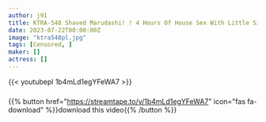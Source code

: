 ```yaml
---
author: j91
title: KTRA-548 Shaved Marudashi! ! 4 Hours Of House Sex With Little Sisters With Childish Bodies
date: 2023-07-22T00:00:00Z
image: "ktra548pl.jpg"
tags: [Censored, ]
maker: []
actress: []
---
```



{{< youtubepl 1b4mLd1egYFeWA7 >}}
###

{{% button href="https://streamtape.to/v/1b4mLd1egYFeWA7" icon="fas fa-download" %}}download this video{{% /button %}}
